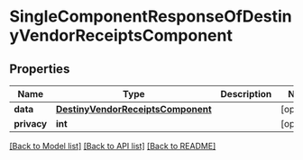 # SingleComponentResponseOfDestinyVendorReceiptsComponent

## Properties
Name | Type | Description | Notes
------------ | ------------- | ------------- | -------------
**data** | [**DestinyVendorReceiptsComponent**](DestinyVendorReceiptsComponent.md) |  | [optional] 
**privacy** | **int** |  | [optional] 

[[Back to Model list]](../README.md#documentation-for-models) [[Back to API list]](../README.md#documentation-for-api-endpoints) [[Back to README]](../README.md)


